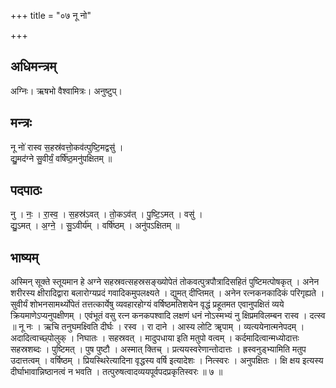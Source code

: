 +++
title = "०७ नू नो"

+++
## अधिमन्त्रम्
अग्निः। ऋषभो वैश्वामित्रः। अनुष्टुप्।

## मन्त्रः
नू नो॑ रास्व स॒हस्र॑वत्तो॒कव॑त्पुष्टि॒मद्वसु॑ ।  
द्यु॒मद॑ग्ने सु॒वीर्यं॒ वर्षि॑ष्ठ॒मनु॑पक्षितम् ॥

## पदपाठः
नु । नः॒ । रा॒स्व॒ । स॒हस्र॑ऽवत् । तो॒कऽव॑त् । पु॒ष्टि॒ऽमत् । वसु॑ ।  
द्यु॒ऽमत् । अ॒ग्ने॒ । सु॒ऽवीर्य॑म् । वर्षि॑ष्ठम् । अनु॑पऽक्षितम् ॥

## भाष्यम्
अस्मिन् सूक्ते स्तूयमान हे अग्ने सहस्रवत्सहस्रसङ्ख्योपेतं तोकवत्पुत्रपौत्रादिसहितं पुष्टिमत्पोषकृत् । अनेन शरीरस्य क्षीरादिद्वारा बलारोग्यप्रदं गवादिकमुपलक्ष्यते । द्युमत् दीप्तिमत् । अनेन रत्नकनकादिकं परिगृह्यते । सुवीर्यं शोभनसामर्थ्योपेतं तत्तत्कार्येषु व्यवहारहोग्यं वर्षिष्ठमतिशयेन वृद्धं प्रहूतमत एवानुपक्षितं व्यये क्रियमाणेऽप्यनुपक्षीणम् । एवंभूतं वसु रत्न कनकपश्वादि लक्षणं धनं नोऽस्मभ्यं नु क्षिप्रमविलम्बन रास्व । दत्स्व ॥ नू नः । ऋचि तनुघमक्ष्विति दीर्घः । रस्व । रा दाने । आस्य लोटि ॠपाम् । व्यत्ययेनात्मनेपदम् । अदादित्वाच्छ्पोलुक् । निघातः । सहस्रवत् । मादुपधाया इति मतुपो वत्वम् । कर्दमादित्वान्मध्योदात्तः सहस्रशब्दः । पुष्टिमत् । पुष पुष्टौ । अस्मात् क्तिच् । प्रत्ययस्वरेणान्तोदात्तः । ह्रस्वनुड्भ्यामिति मतुप उदात्तत्वम् । वर्षिष्ठम् । प्रियस्थिरेत्यादिना वृद्धस्य वर्षि इत्यादेशः । नित्स्वरः । अनुपक्षितः । क्षि क्षय इत्यस्य दीर्घाभावान्निष्ठानत्वं न भवति । तत्पुरुषत्वादव्ययपूर्वपदप्रकृतिस्वरः ॥ ७ ॥